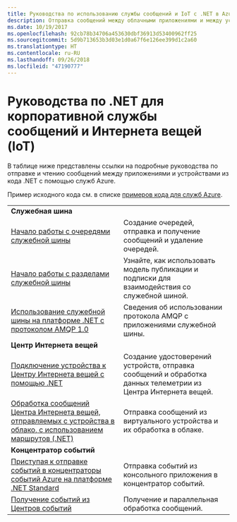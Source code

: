 ```yaml
---
title: Руководства по использованию службы сообщений и IoT с .NET в Azure | Документация Майкрософт
description: Отправка сообщений между облачными приложениями и между устройствами и облаком с использованием .NET и служб Azure.
ms.date: 10/19/2017
ms.openlocfilehash: 92cb78b34706a453630dbf36913d53400962ff25
ms.sourcegitcommit: 5d9b713653b3d03e1d0a67f6e126ee399d1c2a60
ms.translationtype: HT
ms.contentlocale: ru-RU
ms.lasthandoff: 09/26/2018
ms.locfileid: "47190777"
---
```

# <a name="net-tutorials-for-enterprise-messaging-and-internet-of-things-iot"></a>Руководства по .NET для корпоративной службы сообщений и Интернета вещей (IoT)

В таблице ниже представлены ссылки на подробные руководства по отправке и чтению сообщений между приложениями и устройствами из кода .NET с помощью служб Azure.

Пример исходного кода см. в списке [примеров кода для служб Azure](https://azure.microsoft.com/resources/samples/?platform=dotnet).


| | |
|---|---|
| **Служебная шина** | |
| [Начало работы с очередями служебной шины][1] | Создание очередей, отправка и получение сообщений и удаление очередей. | 
| [Начало работы с разделами служебной шины][2] | Узнайте, как использовать модель публикации и подписки для взаимодействия со служебной шиной.
| [Использование служебной шины на платформе .NET с протоколом AMQP 1.0][3] | Сведения об использовании протокола AMQP с приложениями служебной шины.
|**Центр Интернета вещей**|
| [Подключение устройства к Центру Интернета вещей с помощью .NET][4] | Создание удостоверений устройств, отправка сообщений и обработка данных телеметрии из Центра Интернета вещей. |   
| [Обработка сообщений Центра Интернета вещей, отправляемых с устройства в облако, с использованием маршрутов (.NET)][5] | Отправка сообщений из виртуального устройства и их обработка в облаке. |
|**Концентратор событий**|
| [Приступая к отправке событий в концентраторы событий Azure на платформе .NET Standard][6] | Отправка событий из консольного приложения в концентратор событий.
| [Получение событий из Центров событий][7] | Получение и параллельная обработка сообщений.


[1]: /azure/service-bus-messaging/service-bus-dotnet-get-started-with-queues
[2]: /azure/service-bus-messaging/service-bus-dotnet-how-to-use-topics-subscriptions
[3]: /azure/service-bus-messaging/service-bus-amqp-dotnet
[4]: /azure/iot-hub/iot-hub-csharp-csharp-getstarted
[5]: /azure/iot-hub/iot-hub-csharp-csharp-process-d2c
[6]: /azure/event-hubs/event-hubs-dotnet-standard-getstarted-send
[7]: /azure/event-hubs/event-hubs-dotnet-standard-getstarted-receive-eph


